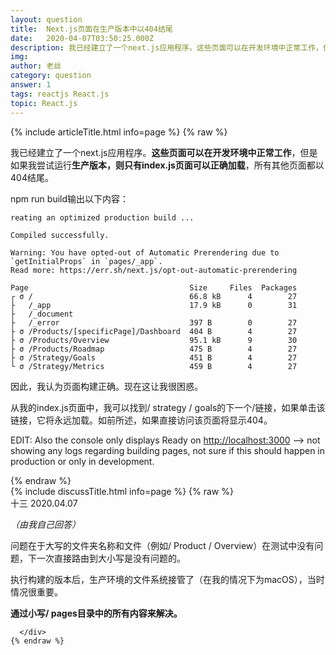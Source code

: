 ```yaml
---
layout: question
title:  Next.js页面在生产版本中以404结尾
date:   2020-04-07T03:50:25.000Z
description: 我已经建立了一个next.js应用程序。这些页面可以在开发环境中正常工作，但是如果我尝试运行生产版本，则只有index.js页面可以正确加载，所有其他页面...
img: 
author: 老丝
category: question
answer: 1
tags: reactjs React.js
topic: React.js
---
```

<div class="article-root">
  <div class="article">
    {% include articleTitle.html info=page %}
    {% raw %}
    <div class="article-content"><p><font style="vertical-align: inherit;"><font style="vertical-align: inherit;">我已经建立了一个next.js应用程序。</font></font><strong><font style="vertical-align: inherit;"><font style="vertical-align: inherit;">这些页面可以在开发环境中正常工作</font></font></strong><font style="vertical-align: inherit;"><font style="vertical-align: inherit;">，但是如果我尝试运行</font></font><strong><font style="vertical-align: inherit;"><font style="vertical-align: inherit;">生产版本，则只有index.js页面可以正确加载</font></font></strong><font style="vertical-align: inherit;"><font style="vertical-align: inherit;">，所有其他页面都以404结尾。</font></font></p>

<p><font style="vertical-align: inherit;"><font style="vertical-align: inherit;">npm run build输出以下内容： </font></font></p>

<pre><code>reating an optimized production build ...<font></font>
<font></font>
Compiled successfully.<font></font>
<font></font>
Warning: You have opted-out of Automatic Prerendering due to `getInitialProps` in `pages/_app`.<font></font>
Read more: https://err.sh/next.js/opt-out-automatic-prerendering<font></font>
<font></font>
Page                                    Size     Files  Packages<font></font>
┌ σ /                                   66.8 kB      4        27<font></font>
├   /_app                               17.9 kB      0        31<font></font>
├   /_document<font></font>
├   /_error                             397 B        0        27<font></font>
├ σ /Products/[specificPage]/Dashboard  404 B        4        27<font></font>
├ σ /Products/Overview                  95.1 kB      9        30<font></font>
├ σ /Products/Roadmap                   475 B        4        27<font></font>
├ σ /Strategy/Goals                     451 B        4        27<font></font>
└ σ /Strategy/Metrics                   459 B        4        27<font></font>
</code></pre>

<p><font style="vertical-align: inherit;"><font style="vertical-align: inherit;">因此，我认为页面构建正确。</font><font style="vertical-align: inherit;">现在这让我很困惑。</font></font></p>

<p><font style="vertical-align: inherit;"><font style="vertical-align: inherit;">从我的index.js页面中，我可以找到/ strategy / goals的下一个/链接，如果单击该链接，它将永远加载。</font><font style="vertical-align: inherit;">如前所述，如果直接访问该页面将显示404。</font></font></p>

<p>EDIT: 
Also the console only displays Ready on <a href="http://localhost:3000" rel="nofollow noreferrer">http://localhost:3000</a> --&gt; not showing any logs regarding building pages, not sure if this should happen in production or only in development.</p></div>
    {% endraw %}
  </div>

  <div class="discuss-wrapper">
    {% include discussTitle.html info=page %}
    {% raw %}
    <div class="discuss-item">
        <div class="discuss-parent">
          <div class="discuss-meta">
            <span class="discuss-user">十三</span>
            <span class="discuss-time">2020.04.07</span>
          </div>
          <div class="discuss-comment"><p><em><font style="vertical-align: inherit;"><font style="vertical-align: inherit;">（由我自己回答）</font></font></em> </p>

<p><font style="vertical-align: inherit;"><font style="vertical-align: inherit;">问题在于大写的文件夹名称和文件（例如/ Product / Overview）在测试中没有问题，下一次直接路由到大小写是没有问题的。 </font></font></p>

<p><font style="vertical-align: inherit;"><font style="vertical-align: inherit;">执行构建的版本后，生产环境的文件系统接管了（在我的情况下为macOS），当时情况很重要。</font></font></p>

<p><strong><font style="vertical-align: inherit;"><font style="vertical-align: inherit;">通过小写/ pages目录中的所有内容来解决。</font></font></strong> </p></div>
        </div>
        
      </div>
    {% endraw %}
  </div>
<div>
